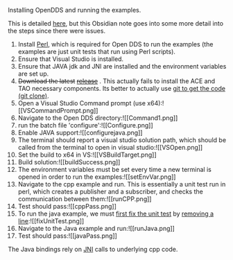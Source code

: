 Installing OpenDDS and running the examples.

This is detailed [here](https://opendds.readthedocs.io/en/latest-release/devguide/quickstart/windows.html), but this Obsidian note goes into some more detail into the steps since there were issues.

1. Install [Perl](https://strawberryperl.com/), which is required for Open DDS to run the examples (the examples are just unit tests that run using Perl scripts).
2. Ensure that Visual Studio is installed.
3. Ensure that JAVA jdk and JNI are installed and the environment variables are set up.
4. ~~Download the latest~~ [~~release~~](https://github.com/OpenDDS/OpenDDS/releases) . This actually fails to install the ACE and TAO necessary components. Its better to actually use [git to get the code (git clone)](https://github.com/OpenDDS/OpenDDS).
5. Open a Visual Studio Command prompt (use x64):![[VSCommandPrompt.png]]
6. Navigate to the Open DDS directory:![[Command1.png]]
7. run the batch file 'configure':![[Configure.png]]
8. Enable JAVA support:![[configurejava.png]]
9. The terminal should report a visual studio solution path, which should be called from the terminal to open in visual studio:![[VSOpen.png]]
10. Set the build to x64 in VS:![[VSBuildTarget.png]]
11. Build solution:![[buildSuccess.png]]
12. The environment variables must be set every time a new terminal is opened in order to run the examples:![[setEnvVar.png]]
13. Navigate to the cpp example and run. This is essentially a unit test run in perl, which creates a publisher and a subscriber, and checks the communication between them:![[runCPP.png]]
14. Test should pass:![[cppPass.png]]
16. To run the java example, we must [first fix the unit test](https://stackoverflow.com/questions/65306292/dds-java-example-throws-tons-of-warnings-jni-call-made-without-checking-excepti) by [removing a line](https://github.com/OpenDDS/OpenDDS/blob/9ac3dc24b403830e68f554a51ab0682857fb9b51/bin/PerlDDS/Process_Java.pm#L21):![[fixUnitTest.png]] 
17. Navigate to the Java example and run:![[runJava.png]]
18. Test should pass:![[javaPass.png]]

The Java bindings rely on [JNI](obsidian://open?vault=Obsidian&file=DDS%2FJNI%20JAVA%20Native%20Interface) calls to underlying cpp code.
